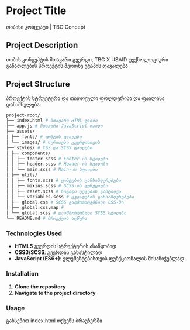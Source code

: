 # Project Title

თიბისი კონცეპტი | TBC Concept

## Project Description

თიბის კონცეპტის მთავარი გვერდი, TBC X USAID ტექნოლოგიური განათლების პროექტის მეოთხე ეტაპის დავალება

## Project Structure

პროექტის სტრუქტურა და თითოეული ფოლდერისა და ფაილისა დანიშნულება:

```bash
project-root/
├── index.html # მთავარი HTML ფაილი
├── app.js # მთავარი JavaScript ფაილი
├── assets/ 
│ ├── fonts/ # ფონტის ფაილები
│ └── images/ # სურათები გვერდისთვის
├── styles/ # CSS და SCSS ფაილები
│ ├── components/
│ │ ├── footer.scss # Footer-ის სტილები
│ │ ├── header.scss # Header-ის სტილები
│ │ └── main.scss # Main-ის სტილები
│ ├── utils/ 
│ │ ├── fonts.scss # ფონტების განსაზღვრებები
│ │ ├── mixins.scss # SCSS-ის ფუნქციები
│ │ ├── reset.scss # ზოგადი ტეგების გასტილვა
│ │ └── variables.scss # ცვლადების განსაზღვრებები
│ ├── global.css # SCSS გადმოთარგმნილი CSS-ში
│ ├── global.css.map #
│ └── global.scss # დაიმპორტებული SCSS სტილები
└── README.md # პროექტის აღწერა
```

### Technologies Used

- **HTML5** გვერდის სტრუქტურის ასაწყობად
- **CSS3/SCSS**: გვერდის გასასტილად
- **JavaScript (ES6+)**: ელემენტებისთვის ფუნქციონალის მისანიჭებლად

### Installation

1. **Clone the repository**
2. **Navigate to the project directory**

### Usage

გახსენით index.html თქვენს ბრაუზერში
